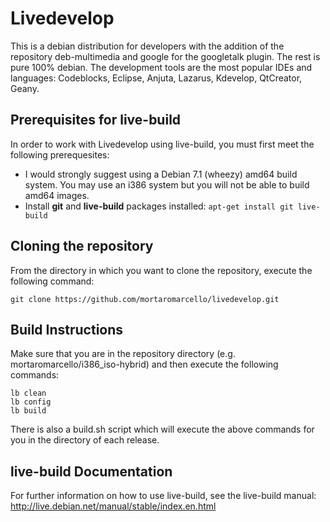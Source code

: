 Livedevelop
===========
This is a debian distribution for developers with the addition of the repository deb-multimedia and google for the googletalk plugin.
The rest is pure 100% debian. The development tools are the most popular IDEs and languages:
Codeblocks, Eclipse, Anjuta, Lazarus, Kdevelop, QtCreator, Geany.

## Prerequisites for live-build
In order to work with Livedevelop using live-build, you must first meet the following prerequesites:
- I would strongly suggest using a Debian 7.1 (wheezy) amd64 build system.  You may use an i386 system but you will not be able to build amd64 images.
- Install **git** and **live-build** packages installed:  `apt-get install git live-build`

## Cloning the repository
From the directory in which you want to clone the repository, execute the following command:
```
git clone https://github.com/mortaromarcello/livedevelop.git
```

## Build Instructions
Make sure that you are in the repository directory (e.g. mortaromarcello/i386_iso-hybrid) and then execute the following commands:
```
lb clean
lb config
lb build
```
There is also a build.sh script which will execute the above commands for you in the directory of each release.

## live-build Documentation
For further information on how to use live-build, see the live-build manual:  http://live.debian.net/manual/stable/index.en.html
